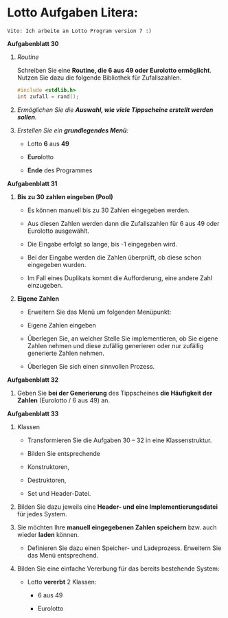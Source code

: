 
# Lotto Aufgaben Litera:

 ```text
 Vito: Ich arbeite an Lotto Program version 7 :)
```

**Aufgabenblatt 30**
1. *Routine*

	Schreiben Sie eine **Routine, die 6 aus 49 oder Eurolotto ermöglicht**. Nutzen Sie dazu die folgende Bibliothek für Zufallszahlen.

	```c
	#include <stdlib.h>
	int zufall = rand();
	```

2. *Ermöglichen Sie die **Auswahl, wie viele Tippscheine erstellt werden sollen**.*

  

3. *Erstellen Sie ein **grundlegendes Menü**:*

	- Lotto **6** aus **49**

	- **Euro**lotto

	- **Ende** des Programmes

  

**Aufgabenblatt 31**

1. **Bis zu 30 zahlen eingeben (Pool)**

	- Es können manuell bis zu 30 Zahlen eingegeben werden.

	- Aus diesen Zahlen werden dann die Zufallszahlen für 6 aus 49 oder Eurolotto ausgewählt.

	- Die Eingabe erfolgt so lange, bis -1 eingegeben wird.

	- Bei der Eingabe werden die Zahlen überprüft, ob diese schon eingegeben wurden.

	- Im Fall eines Duplikats kommt die Aufforderung, eine andere Zahl einzugeben.

  

2. **Eigene Zahlen**

	- Erweitern Sie das Menü um folgenden Menüpunkt:

	- Eigene Zahlen eingeben

	- Überlegen Sie, an welcher Stelle Sie implementieren, ob Sie eigene Zahlen nehmen und diese zufällig generieren oder nur zufällig generierte Zahlen nehmen.

	- Überlegen Sie sich einen sinnvollen Prozess.

  

**Aufgabenblatt 32**

1. Geben Sie **bei der Generierung** des Tippscheines **die Häufigkeit der Zahlen** (Eurolotto / 6 aus 49) an.

  

**Aufgabenblatt 33**

1. Klassen
	- Transformieren Sie die Aufgaben 30 – 32 in eine Klassenstruktur.

	- Bilden Sie entsprechende

	- Konstruktoren,

	- Destruktoren,

	- Set und Header-Datei.

2. Bilden Sie dazu jeweils eine **Header- und eine Implementierungsdatei** für jedes System.

3. Sie möchten Ihre **manuell eingegebenen Zahlen speichern** bzw. auch wieder **laden** können.

	- Definieren Sie dazu einen Speicher- und Ladeprozess. Erweitern Sie das Menü entsprechend.

4. Bilden Sie eine einfache Vererbung für das bereits bestehende System:

	- Lotto **vererbt** 2 Klassen:

		- 6 aus 49

		- Eurolotto
